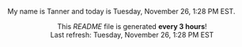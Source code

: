 My name is Tanner and today is Tuesday, November 26, 1:28 PM EST.

<p align="center">This <i>README</i> file is generated <b>every 3 hours</b>!</br>Last refresh: Tuesday, November 26, 1:28 PM EST<br /></p>
